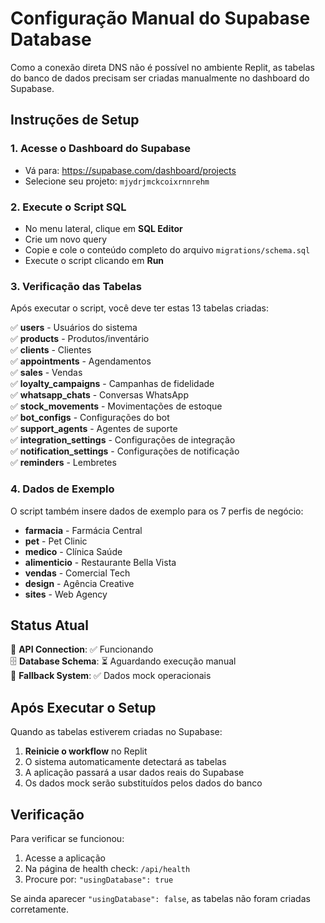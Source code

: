 # Configuração Manual do Supabase Database

Como a conexão direta DNS não é possível no ambiente Replit, as tabelas do banco de dados precisam ser criadas manualmente no dashboard do Supabase.

## Instruções de Setup

### 1. Acesse o Dashboard do Supabase
- Vá para: https://supabase.com/dashboard/projects
- Selecione seu projeto: `mjydrjmckcoixrnnrehm`

### 2. Execute o Script SQL
- No menu lateral, clique em **SQL Editor**
- Crie um novo query
- Copie e cole o conteúdo completo do arquivo `migrations/schema.sql`
- Execute o script clicando em **Run**

### 3. Verificação das Tabelas
Após executar o script, você deve ter estas 13 tabelas criadas:

✅ **users** - Usuários do sistema  
✅ **products** - Produtos/inventário  
✅ **clients** - Clientes  
✅ **appointments** - Agendamentos  
✅ **sales** - Vendas  
✅ **loyalty_campaigns** - Campanhas de fidelidade  
✅ **whatsapp_chats** - Conversas WhatsApp  
✅ **stock_movements** - Movimentações de estoque  
✅ **bot_configs** - Configurações do bot  
✅ **support_agents** - Agentes de suporte  
✅ **integration_settings** - Configurações de integração  
✅ **notification_settings** - Configurações de notificação  
✅ **reminders** - Lembretes

### 4. Dados de Exemplo
O script também insere dados de exemplo para os 7 perfis de negócio:
- **farmacia** - Farmácia Central
- **pet** - Pet Clinic  
- **medico** - Clínica Saúde
- **alimenticio** - Restaurante Bella Vista
- **vendas** - Comercial Tech
- **design** - Agência Creative
- **sites** - Web Agency

## Status Atual

🔌 **API Connection**: ✅ Funcionando  
🗄️ **Database Schema**: ⏳ Aguardando execução manual  
🔄 **Fallback System**: ✅ Dados mock operacionais  

## Após Executar o Setup

Quando as tabelas estiverem criadas no Supabase:

1. **Reinicie o workflow** no Replit
2. O sistema automaticamente detectará as tabelas
3. A aplicação passará a usar dados reais do Supabase
4. Os dados mock serão substituídos pelos dados do banco

## Verificação

Para verificar se funcionou:
1. Acesse a aplicação
2. Na página de health check: `/api/health`
3. Procure por: `"usingDatabase": true`

Se ainda aparecer `"usingDatabase": false`, as tabelas não foram criadas corretamente.